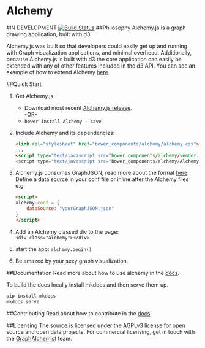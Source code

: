 Alchemy
=======
#IN DEVELOPMENT 
[![Build Status](https://travis-ci.org/GraphAlchemist/Alchemy.svg?branch=master)](https://travis-ci.org/GraphAlchemist/Alchemy)
##Philosophy 
Alchemy.js is a graph drawing application, built with d3.

Alchemy.js was built so that developers could easily get up and running with Graph visualization applications, and minimal overhead. Additionally, because Alchemy.js is built with d3 the core application can easily be extended with any of other features included in the d3 API. You can see an example of how to extend Alchemy [here](#).


##Quick Start
1. Get Alchemy.js:    
    * Download most recent [Alchemy.js release](#).    
    -OR-
    * `bower install Alchemy --save`    
2. Include Alchemy and its dependencies:
    ```html
    <link rel="stylesheet" href="bower_components/alchemy/alchemy.css">
    ...
    <script type="text/javascript src="bower_components/alchemy/vendor.js">
    <script type="text/javascript src="bower_components/alchemy/Alchemy.js">
    ```

2. Alchemy.js consumes GraphJSON, read more about the format [here](#).  Define a data source in your conf file or inline after the Alchemy files e.g:    
    ```html
    <script>
    alchemy.conf = {
        dataSource: "yourGraphJSON.json"
    }
    </script>
    ```
    
3. Add an Alchemy classed div to the page:    
    `<div class="alchemy"></div>`

4. start the app:
    `alchemy.begin()`

4. Be amazed by your sexy graph visualization.

##Documentation
Read more about how to use alchemy in the [docs](#).

To build the docs locally install mkdocs and then serve them up.
```python
pip install mkdocs
mkdocs serve
```

##Contributing 
Read about how to contribute in the [docs](#).

##Licensing
The source is licensed under the AGPLv3 license for open source and open data projects.  For commercial licensing, get in touch with the [GraphAlchemist](#) team. 

    
